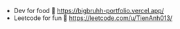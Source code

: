 - Dev for food 🦴 https://bigbruhh-portfolio.vercel.app/  
- Leetcode for fun 👻 https://leetcode.com/u/TienAnh013/   

